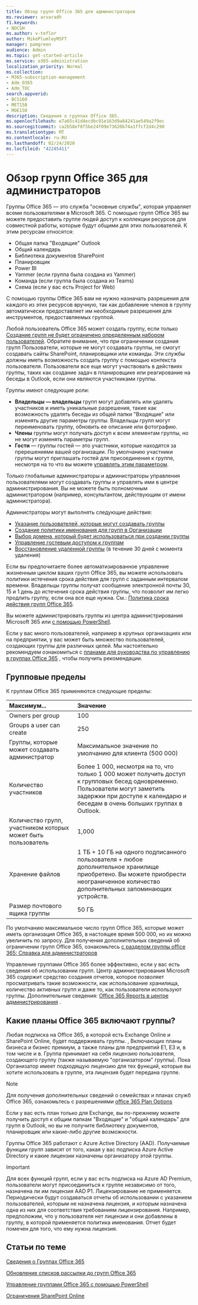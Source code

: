 ```yaml
---
title: Обзор групп Office 365 для администраторов
ms.reviewer: arvaradh
f1.keywords:
- NOCSH
ms.author: v-teflor
author: MikePlumleyMSFT
manager: pamgreen
audience: Admin
ms.topic: get-started-article
ms.service: o365-administration
localization_priority: Normal
ms.collection:
- M365-subscription-management
- Adm_O365
- Adm_TOC
search.appverid:
- BCS160
- MET150
- MOE150
description: Сведения о группах Office 365.
ms.openlocfilehash: e7a65c41d4ecdbc91e163d9a84241ae549a2f9ec
ms.sourcegitcommit: ca2b58ef8f5be24f09e73620b74a1ffcf2d4c290
ms.translationtype: MT
ms.contentlocale: ru-RU
ms.lasthandoff: 02/24/2020
ms.locfileid: "42245411"
---
```

# <a name="overview-of-office-365-groups-for-administrators"></a>Обзор групп Office 365 для администраторов

Группы Office 365 — это служба "основные службы", которая управляет всеми пользователями в Microsoft 365. С помощью групп Office 365 вы можете предоставить группе людей доступ к коллекции ресурсов для совместной работы, которые будут общими для этих пользователей. К этим ресурсам относятся:

- Общая папка "Входящие" Outlook
- Общий календарь
- Библиотека документов SharePoint
- Планировщик
- Power BI
- Yammer (если группа была создана из Yammer)
- Команда (если группа была создана из Teams)
- Схема (если у вас есть Project for Web)

С помощью группы Office 365 вам не нужно назначать разрешения для каждого из этих ресурсов вручную, так как добавление членов в группу автоматически предоставляет им необходимые разрешения для инструментов, предоставляемых группой.

Любой пользователь Office 365 может создать группу, если только [Создание групп не будет ограничено определенным набором пользователей](manage-creation-of-groups.md). Обратите внимание, что при ограничении создания групп Пользователи, которые не могут создавать группы, не смогут создавать сайты SharePoint, планировщики или команды. Эти службы должны иметь возможность создать группу с помощью контекста пользователя. Пользователи все еще могут участвовать в действиях группы, таких как создание задач в планировщике или реагирование на беседы в Outlook, если они являются участниками группы.

Группы имеют следующие роли:

- **Владельцы — владельцы** групп могут добавлять или удалять участников и иметь уникальные разрешения, такие как возможность удалять беседы из общей папки "Входящие" или изменять другие параметры группы. Владельцы групп могут переименовать группу, обновить ее описание или фотографию.
- **Члены** группы могут получать доступ к всем элементам группы, но не могут изменять параметры групп.
- **Гости** — группы гостей — это участники, которые находятся за пререшениями вашей организации. По умолчанию участники группы могут приглашать гостей для присоединения к группе, несмотря на то что вы можете [управлять этим параметром](manage-guest-access-in-groups.md).

Только глобальные администраторы и администраторы управления пользователями могут создавать группы и управлять ими в центре администрирования. Вы не можете быть полномочным администратором (например, консультантом, действующим от имени администратора).

Администраторы могут выполнять следующие действия:

- [Указание пользователей, которые могут создавать группы](manage-creation-of-groups.md)
- [Создание политики именования для групп в Организации](groups-naming-policy.md)
- [Выбор домена, который будет использоваться при создании группы](choose-domain-to-create-groups.md)
- [Управление гостевым доступом к группам](manage-guest-access-in-groups.md)
- [Восстановление удаленной группы](restore-deleted-group.md) (в течение 30 дней с момента удаления)

Если вы предпочитаете более автоматизированное управление жизненным циклом ваших групп Office 365, вы можете использовать политики истечения срока действия для групп с заданным интервалом времени. Владельцы группы получат сообщение электронной почты 30, 15 и 1 день до истечения срока действия группы, что позволит им легко продлить группу, если она все еще нужна. См.: [Политика срока действия групп Office 365](office-365-groups-expiration-policy.md).

Вы можете администрировать группы из центра администрирования Microsoft 365 или [с помощью PowerShell](https://docs.microsoft.com/office365/enterprise/powershell/manage-office-365-groups-with-powershell).

Если у вас много пользователей, например в крупных организациях или на предприятии, у вас может быть множество пользователей, создающих группы для различных целей. Мы настоятельно рекомендуем ознакомиться с [планами для руководства по управлению в группах Office 365](plan-for-groups-governance.md) , чтобы получить рекомендации.

## <a name="group-limits"></a>Групповые пределы

К группам Office 365 применяются следующие пределы:

|Максимум...|Значение|
|:---------|:----|
|Owners per group|100|
|Groups a user can create|250|
|Группы, которые может создавать администратор|Максимальное значение по умолчанию для клиента (500 000)|
|Количество участников|Более 1 000, несмотря на то, что только 1 000 может получить доступ к групповых бесед одновременно. <br>Пользователи могут заметить задержки при доступе к календарю и беседам в очень больших группах в Outlook.|
|Количество групп, участником которых может быть пользователь|1,000|
|Хранение файлов|1 ТБ + 10 ГБ на одного подписанного пользователя + любое дополнительное хранилище приобретено. Вы можете приобрести неограниченное количество дополнительных запоминающих устройств.|
|Размер почтового ящика группы|50 ГБ|

По умолчанию максимальное число групп Office 365, которые может иметь организация Office 365, в настоящее время 500 000, но их можно увеличить по запросу. Для получения дополнительных сведений об ограничении групп Office 365, ознакомьтесь [с разделом группы office 365: Справка для администраторов](https://support.office.com/article/3f780e8e-61aa-4287-830d-ff6209cbc192.aspx)

Управление группами Office 365 более эффективно, если у вас есть сведения об использовании групп. Центр администрирования Microsoft 365 содержит средство создания отчетов, которое позволяет просматривать такие возможности, как использование хранилища, количество активных групп и даже то, как пользователи используют группы. Дополнительные сведения: [Office 365 Reports в центре администрирования](../activity-reports/office-365-groups.md) .

## <a name="which-office-365-plans-include-groups"></a>Какие планы Office 365 включают группы?

Любая подписка на Office 365, в которой есть Exchange Online и SharePoint Online, будет поддерживать группы. , Включающих планы бизнеса и бизнес премиум, а также планы для предприятий E1, E3 и, в том числе и в. Группа принимает на себя лицензию пользователя, создающего группу (также называемую "организатором" группы). Пока Организатор имеет подходящую лицензию для тех функций, которые вы хотите использовать в группе, эта лицензия будет передана группе.

> [!NOTE]
> Для получения дополнительных сведений о семействах и планах служб Office 365, ознакомьтесь с разрешениями [office 365 Plan Options](https://docs.microsoft.com/office365/servicedescriptions/office-365-platform-service-description/office-365-plan-options)

Если у вас есть план только для Exchange, вы по-прежнему можете получить доступ к общим папкам "Входящие" и "общий календарь" для групп в Outlook, но вы не получите библиотеку документов, планировщик или какие-либо другие возможности.

Группы Office 365 работают с Azure Active Directory (AAD). Получаемые функции групп зависят от того, какая у вас подписка Azure Active Directory и какие лицензии назначены организатору этой группы.

> [!IMPORTANT]
> Для всех функций групп, если у вас есть подписка на Azure AD Premium, пользователи могут присоединиться к группе независимо от того, назначена ли им лицензия AAD P1. Лицензирование не применяется.
> Периодически будут создаваться отчеты об использовании с указанием пользователей, которым не назначена лицензия, и которым назначена одна из них для соответствия требованиям лицензирования. Например, предположим, что у пользователя нет лицензии и они добавлены в группу, в которой применяется политика именования. Отчет будет помечен для того, что ему нужна лицензия.

## <a name="related-articles"></a>Статьи по теме

[Сведения о Группах Office 365](https://support.office.com/article/learn-about-office-365-groups-b565caa1-5c40-40ef-9915-60fdb2d97fa2)

[Обновление списков рассылки до групп Office 365](../manage/upgrade-distribution-lists.md)

[Управление группами Office 365 с помощью PowerShell](https://docs.microsoft.com/office365/enterprise/powershell/manage-office-365-groups-with-powershell)

[Ограничения SharePoint Online](https://docs.microsoft.com/office365/servicedescriptions/sharepoint-online-service-description/sharepoint-online-limits)

